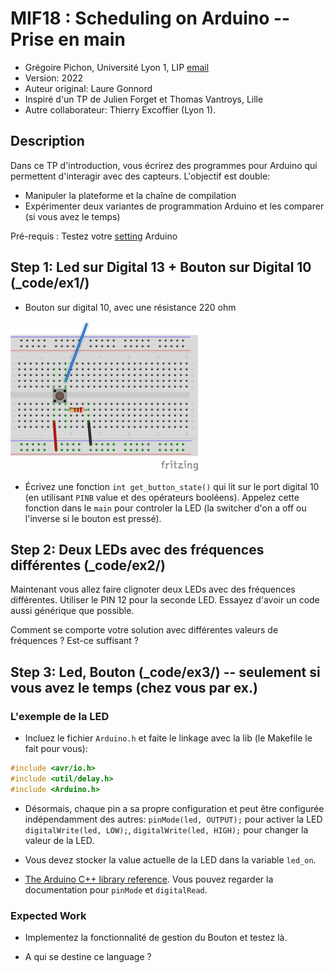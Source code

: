 # MIF18 : Scheduling on Arduino -- Prise en main

  * Grégoire Pichon, Université Lyon 1, LIP [email](mailto:gregoire.pichon@univ-lyon1.fr)
  * Version: 2022
  * Auteur original: Laure Gonnord
  * Inspiré d'un TP de Julien Forget et Thomas Vantroys, Lille
  * Autre collaborateur: Thierry Excoffier (Lyon 1).

## Description

Dans ce TP d'introduction, vous écrirez des programmes pour Arduino qui permettent d'interagir avec des capteurs. L'objectif est double:
* Manipuler la plateforme et la chaîne de compilation
* Expérimenter deux variantes de programmation Arduino et les comparer (si vous avez le temps)

Pré-requis : Testez votre [setting](_startup_part1.md) Arduino

## Step 1:  Led sur Digital 13 + Bouton sur Digital 10 (_code/ex1/)

* Bouton sur digital 10, avec une résistance 220 ohm

![Bouton sur Port Digital 10](figs/p-boutonpoussoir_arduino.png)

*  Écrivez une fonction `int get_button_state()` qui lit sur le port digital 10 (en utilisant `PINB` value et des opérateurs booléens). Appelez cette fonction dans le `main` pour controler la LED (la switcher d'on a off ou l'inverse si le bouton est pressé).

## Step 2: Deux LEDs avec des fréquences différentes (_code/ex2/)

Maintenant vous allez faire clignoter deux LEDs avec des fréquences différentes. Utiliser le PIN 12 pour la seconde LED. Essayez d'avoir un code aussi générique que possible.

Comment se comporte votre solution avec différentes valeurs de fréquences ? Est-ce suffisant ?

## Step 3: Led, Bouton (_code/ex3/) -- seulement si vous avez le temps (chez vous par ex.)

### L'exemple de la LED
* Incluez le fichier `Arduino.h` et faite le linkage avec la lib (le Makefile le fait pour vous):
```C
#include <avr/io.h>
#include <util/delay.h>
#include <Arduino.h>
```

* Désormais, chaque pin a sa propre configuration et peut être configurée indépendamment des autres: `pinMode(led, OUTPUT);` pour activer la LED
`digitalWrite(led, LOW);`,  `digitalWrite(led, HIGH);` pour changer la valeur de la LED.

* Vous devez stocker la value actuelle de la LED dans la variable `led_on`.

* [The Arduino C++ library reference](https://www.arduino.cc/en/Reference/HomePage). Vous pouvez regarder la documentation pour `pinMode` et `digitalRead`.

### Expected Work

* Implementez la fonctionnalité de gestion du Bouton et testez là.

* A qui se destine ce language ?